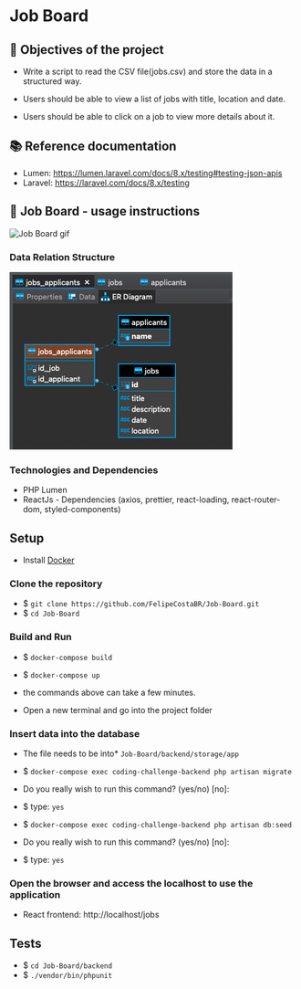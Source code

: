 # Job Board

## :pushpin: Objectives of the project

* Write a script to read the CSV file(jobs.csv) and store the data in a structured way.

* Users should be able to view a list of jobs with title, location and date.

* Users should be able to click on a job to view more details about it.

## :books: Reference documentation

* Lumen: https://lumen.laravel.com/docs/8.x/testing#testing-json-apis
* Laravel: https://laravel.com/docs/8.x/testing


## :camera_flash: Job Board - usage instructions


![Job Board gif](assets/Jobs-board.gif "app")

### Data Relation Structure
![Data Relation Structure](assets/jobs-board-ER-diagram.png "data relation structure")

### Technologies and Dependencies
* PHP Lumen
* ReactJs - Dependencies (axios, prettier, react-loading, react-router-dom, styled-components)


## Setup
* Install [Docker](https://docs.docker.com/get-started/)

### Clone the repository
* $ `git clone https://github.com/FelipeCostaBR/Job-Board.git`
* $ `cd Job-Board`
   
### Build and Run
* $ `docker-compose build`
* $ `docker-compose up`
* the commands above can take a few minutes.

* Open a new terminal and go into the project folder

### Insert data into the database
* The file needs to be into* `Job-Board/backend/storage/app` 

* $ `docker-compose exec coding-challenge-backend php artisan migrate`
* Do you really wish to run this command? (yes/no) [no]:
* $ type: `yes` 
* $ `docker-compose exec coding-challenge-backend php artisan db:seed`
* Do you really wish to run this command? (yes/no) [no]:
* $ type: `yes`

### Open the browser and access the localhost to use the application
* React frontend: http://localhost/jobs

## Tests
* $ `cd Job-Board/backend`
* $ `./vendor/bin/phpunit`



